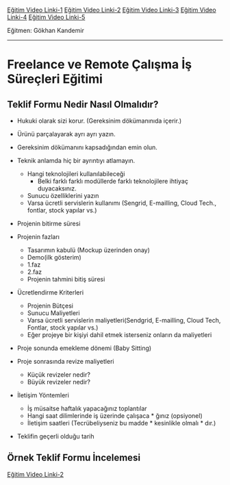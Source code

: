 [Eğitim Video Linki-1](https://www.youtube.com/watch?v=Kl4slMMoXR0) 
[Eğitim Video Linki-2](https://www.youtube.com/watch?v=wMMmiAhNvhY)
[Eğitim Video Linki-3]()
[Eğitim Video Linki-4]()
[Eğitim Video Linki-5]()

Eğitmen: Gökhan Kandemir

---

# Freelance ve Remote Çalışma İş Süreçleri Eğitimi

## Teklif Formu Nedir Nasıl Olmalıdır?

* Hukuki olarak sizi korur. (Gereksinim dökümanınıda içerir.)

* Ürünü parçalayarak ayrı ayrı yazın.

* Gereksinim dökümanını kapsadığından emin olun.

* Teknik anlamda hiç bir ayrıntıyı atlamayın.
    * Hangi teknolojileri kullanılabileceği
        * Belki farklı farklı modüllerde farklı teknolojilere ihtiyaç duyacaksınız.
    * Sunucu özelliklerini yazın
    * Varsa ücretli servislerin kullanımı (Sengrid, E-mailling, Cloud Tech., fontlar, stock yapılar vs.)

* Projenin bitirme süresi

* Projenin fazları
    * Tasarımın kabulü (Mockup üzerinden onay)
    * Demo(ilk gösterim)
    * 1.faz
    * 2.faz
    * Projenin tahmini bitiş süresi

* Ücretlendirme Kriterleri
    * Projenin Bütçesi
    * Sunucu Maliyetleri
    * Varsa ücretli servislerin maliyetleri(Sendgrid, E-mailling, Cloud Tech, Fontlar, stock yapılar vs.)
    * Eğer projeye bir kişiyi dahil etmek isterseniz onların da maliyetleri

* Proje sonunda emekleme dönemi (Baby Sitting)

* Proje sonrasında revize maliyetleri
    * Küçük revizeler nedir?
    * Büyük revizeler nedir?

* İletişim Yöntemleri
    * İş müsaitse haftalık yapacağınız toplantılar
    * Hangi saat dilimlerinde iş üzerinde çalışaca    * ğınız (opsiyonel)
    * İletişim saatleri (Tecrübeliyseniz bu madde     * kesinlikle olmalı   * dır.)

* Teklifin geçerli olduğu tarih   

## Örnek Teklif Formu İncelemesi

[Eğitim Video Linki-2](https://www.youtube.com/watch?v=wMMmiAhNvhY)
